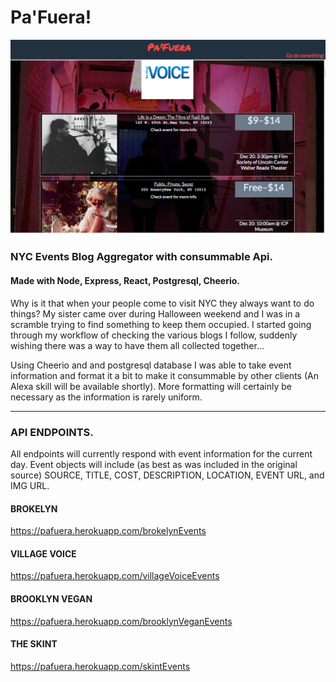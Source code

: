 # Pa'Fuera!

![Pa'Fuera](https://github.com/LosGimenos/LosGimenos.github.io/blob/master/images/Screen%20Shot%202016-12-20%20at%201.56.31%20PM.png?raw=true) 

### NYC Events Blog Aggregator with consummable Api. 
#### Made with Node, Express, React, Postgresql, Cheerio.

Why is it that when your people come to visit NYC they always want to do things? My sister came over during Halloween weekend and I was in a scramble trying to find something to keep them occupied. I started going through my workflow of checking the various blogs I follow, suddenly wishing there was a way to have them all collected together...

Using Cheerio and and postgresql database I was able to take event information and format it a bit to make it consummable by other clients (An Alexa skill will be available shortly). More formatting will certainly be necessary as the information is rarely uniform. 

---

### API ENDPOINTS.
All endpoints will currently respond with event information for the current day. Event objects will include (as best as was included in the original source) SOURCE, TITLE, COST, DESCRIPTION, LOCATION, EVENT URL, and IMG URL.

#### BROKELYN
https://pafuera.herokuapp.com/brokelynEvents

#### VILLAGE VOICE
https://pafuera.herokuapp.com/villageVoiceEvents

#### BROOKLYN VEGAN
https://pafuera.herokuapp.com/brooklynVeganEvents

#### THE SKINT
https://pafuera.herokuapp.com/skintEvents

